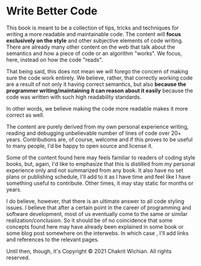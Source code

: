 # Write Better Code

This book is meant to be a collection of tips, tricks and techniques for writing a more
readable and maintainable code. The content will **focus exclusively on the style** and
other subjective elements of code writing. There are already many other content on the web
that talk about the semantics and how a piece of code or an algorithm "works". We focus,
here, instead on how the code "reads".

That being said, this does not mean we will forego the concern of making sure the code
work entirely. We believe, rather, that correctly working code are a result of not only it
having correct semantics, but also **because the programmer writing/maintaining it can
reason about it easily** because the code was written with such high readability
standards.

In other words, we believe making the code more readable makes it more correct as well.

The content are purely derived from my own personal experience writing, reading and
debugging unbelievable number of lines of code over 20+ years. Contributions are, of
course, welcome and if this proves to be useful to many people, I'd be happy to open
source and license it.

Some of the content found here may feels familiar to readers of coding style books, but,
again, I'd like to emphasize that this is distilled from my personal experience only and
not summarized from any book. It also have no set plans or publishing schedule, I'll add
to it as I have time and feel like I have something useful to contribute. Other times,
it may stay static for months or years.

I do believe, however, that there is an ultimate answer to all code styling issues. I
believe that after a certain point in the career of programming and software development,
most of us eventually come to the same or similar realization/conclusion. So it should be
of no coincidence that some concepts found here may have already been explained in some
book or some blog post somewhere on the interwebs. In which case , I'll add links and
references to the relevant pages.

Until then, though, it's Copyright &copy; 2021 Chakrit Wichian. All rights reserved.
